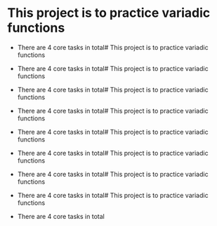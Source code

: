 # This project is to practice variadic functions

- There are 4 core tasks in total# This project is to practice variadic functions

- There are 4 core tasks in total# This project is to practice variadic functions

- There are 4 core tasks in total# This project is to practice variadic functions

- There are 4 core tasks in total# This project is to practice variadic functions

- There are 4 core tasks in total# This project is to practice variadic functions

- There are 4 core tasks in total# This project is to practice variadic functions

- There are 4 core tasks in total# This project is to practice variadic functions

- There are 4 core tasks in total# This project is to practice variadic functions

- There are 4 core tasks in total
